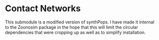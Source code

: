 # Contact Networks

This submodule is a modified version of synthPops. I have made it internal to the Zoonosim package in the hope that this will limit the circular dependencies that were cropping up as well as to simplify installation.
